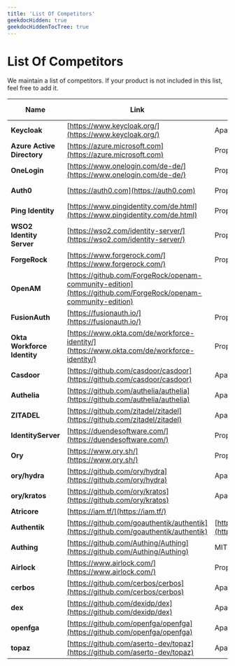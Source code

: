 ```yaml
---
title: 'List Of Competitors'
geekdocHidden: true
geekdocHiddenTocTree: true
---
```



# List Of Competitors

We maintain a list of competitors. If your product is not included in this list, feel 
free to add it.


| **Name**                    | **Link**                                                                                                       | **Licence**                                                                                                              | **Cost**         | **Github-Stars** | **Relevant** | **Features** | 
|-----------------------------|----------------------------------------------------------------------------------------------------------------|--------------------------------------------------------------------------------------------------------------------------|------------------|------------------|--------------|--------------|
| **Keycloak**                | [https://www.keycloak.org/](https://www.keycloak.org/)                                                         | Apache-2.0                                                                                                               | 0                | 16.6k            | ✓            |              |
| **Azure Active Directory**  | [https://azure.microsoft.com](https://azure.microsoft.com)                                                     | Proprietär                                                                                                               | ab $ 599,-/Monat |                  | ‒            | SaaS         |
| **OneLogin**                | [https://www.onelogin.com/de-de/](https://www.onelogin.com/de-de/)                                             | Proprietär                                                                                                               | ?                |                  | ✓            |              |
| **Auth0**                   | [https://auth0.com](https://auth0.com)                                                                         | Proprietär                                                                                                               | ab $ 800,-/Monat |                  | ✓            | SaaS         |
| **Ping Identity**           | [https://www.pingidentity.com/de.html](https://www.pingidentity.com/de.html)                                   | Proprietär                                                                                                               | ?                |                  | ‒            |              |
| **WSO2 Identity Server**    | [https://wso2.com/identity-server/](https://wso2.com/identity-server/)                                         | Proprietär                                                                                                               | ?                |                  | ‒            |              |
| **ForgeRock**               | [https://www.forgerock.com/](https://www.forgerock.com/)                                                       | Proprietär                                                                                                               | ?                |                  | ‒            |              |
| **OpenAM**                  | [https://github.com/ForgeRock/openam-community-edition](https://github.com/ForgeRock/openam-community-edition) |                                                                                                                          | 0                | 117              | ‒            |              |
| **FusionAuth**              | [https://fusionauth.io/](https://fusionauth.io/)                                                               | Proprietär                                                                                                               | ab $ 125,-/Monat |                  | ✓            |              |
| **Okta Workforce Identity** | [https://www.okta.com/de/workforce-identity/](https://www.okta.com/de/workforce-identity/)                     | Proprietär                                                                                                               | ?                |                  | ‒            |              |
| **Casdoor**                 | [https://github.com/casdoor/casdoor](https://github.com/casdoor/casdoor)                                       | Apache-2.0                                                                                                               | 0                | 6.5k             | ‒            |              |
| **Authelia**                | [https://github.com/authelia/authelia](https://github.com/authelia/authelia)                                   | Apache-2.0                                                                                                               | 0                | 16.7k            | ‒            |              |
| **ZITADEL**                 | [https://github.com/zitadel/zitadel](https://github.com/zitadel/zitadel)                                       | Apache-2.0                                                                                                               | 0                | 3.9k             | ‒            |              |
| **IdentityServer**          | [https://duendesoftware.com/](https://duendesoftware.com/)                                                     | Proprietär                                                                                                               |                  |                  | ‒            |              |
| **Ory**                     | [https://www.ory.sh/](https://www.ory.sh/)                                                                     | Proprietär                                                                                                               |                  |                  | ‒            |              |
| **ory/hydra**               | [https://github.com/ory/hydra](https://github.com/ory/hydra)                                                   | Apache-2.0                                                                                                               | 0                | 14.2k            | ‒            |              |
| **ory/kratos**              | [https://github.com/ory/kratos](https://github.com/ory/kratos)                                                 | Apache-2.0                                                                                                               | 0                | 8.9k             | ‒            |              |
| **Atricore**                | [https://iam.tf/](https://iam.tf/)                                                                             |                                                                                                                          |                  |                  | ‒            |              |
| **Authentik**               | [https://github.com/goauthentik/authentik](https://github.com/goauthentik/authentik)                           | [https://github.com/goauthentik/authentik/blob/main/LICENSE](https://github.com/goauthentik/authentik/blob/main/LICENSE) | 0                | 4.1k             | ‒            |              |
| **Authing**                 | [https://github.com/Authing/Authing](https://github.com/Authing/Authing)                                       | MIT                                                                                                                      | 0                | 975              | ‒            |              |
| **Airlock**                 | [https://www.airlock.com/](https://www.airlock.com/)                                                           | Proprietär                                                                                                               |                  |                  | ‒            |              |
| **cerbos**                  | [https://github.com/cerbos/cerbos](https://github.com/cerbos/cerbos)                                           | Apache-2.0                                                                                                               | 0                | 1.5k             | ‒            |              |
| **dex**                     | [https://github.com/dexidp/dex](https://github.com/dexidp/dex)                                                 | Apache-2.0                                                                                                               | 0                | 8.2k             | ‒            |              |
| **openfga**                 | [https://github.com/openfga/openfga](https://github.com/openfga/openfga)                                       | Apache-2.0                                                                                                               | 0                | 1.2k             | ‒            |              |
| **topaz**                   | [https://github.com/aserto-dev/topaz](https://github.com/aserto-dev/topaz)                                     | Apache-2.0                                                                                                               | 0                | 678              | ‒            |              |

